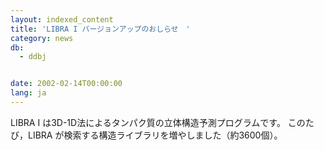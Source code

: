 ```yaml
---
layout: indexed_content
title: 'LIBRA I バージョンアップのおしらせ　'
category: news
db:
  - ddbj


date: 2002-02-14T00:00:00
lang: ja
---
```


LIBRA I は3D-1D法によるタンパク質の立体構造予測プログラムです。 このたび，LIBRA が検索する構造ライブラリを増やしました（約3600個）。

